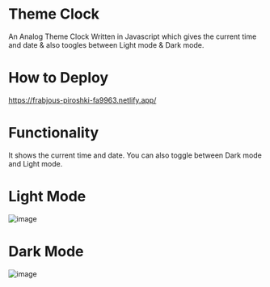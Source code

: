 # Theme Clock
An Analog Theme Clock Written in Javascript which gives the current time and date & also toogles between Light mode & Dark mode.

# How to Deploy
https://frabjous-piroshki-fa9963.netlify.app/

# Functionality
It shows the current time and date.
You can also toggle between Dark mode and Light mode.

# Light Mode
![image](https://user-images.githubusercontent.com/68982247/186433108-10c380f9-b28a-4737-bbb5-131425a79555.png)

# Dark Mode
![image](https://user-images.githubusercontent.com/68982247/186433233-4f60e2ea-eb9d-43c5-acda-066a414f5693.png)

